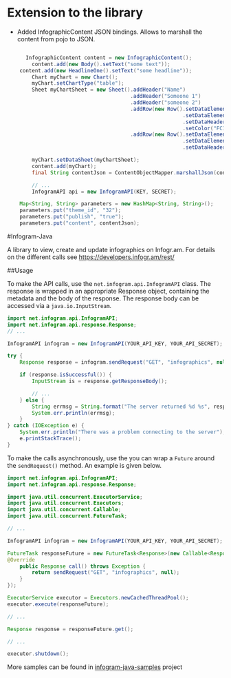 # Extension to the library
- Added InfographicContent JSON bindings. Allows to marshall the content from pojo to JSON.

```java

	  InfographicContent content = new InfographicContent();
		content.add(new Body().setText("some text"));
    content.add(new HeadlineOne().setText("some headline"));
		Chart myChart = new Chart();
		myChart.setChartType("table");
		Sheet myChartSheet = new Sheet().addHeader("Name")
		                                .addHeader("Someone 1")
		                                .addHeader("someone 2")
		                                .addRow(new Row().setDataElement("x")
		                                                 .setDataElement("x")
		                                                 .setDataHeader("one")
		                                                 .setColor("FC14F9"))
		                                .addRow(new Row().setDataElement("x")
		                                                 .setDataElement("")
		                                                 .setDataHeader("two"));

		myChart.setDataSheet(myChartSheet);
		content.add(myChart);
		final String contentJson = ContentObjectMapper.marshallJson(content, false);

		// ...
		InfogramAPI api = new InfogramAPI(KEY, SECRET);

    Map<String, String> parameters = new HashMap<String, String>();
    parameters.put("theme_id", "32");
    parameters.put("publish", "true");
    parameters.put("content", contentJson);


```


#Infogram-Java

A library to view, create and update infographics on Infogr.am. For details on the different calls see https://developers.infogr.am/rest/

##Usage

To make the API calls, use the `net.infogram.api.InfogramAPI` class. The response is wrapped in an appropriate Response object, containing the metadata and the body of the response. The response body can be accessed via a `java.io.InputStream`.

```java
import net.infogram.api.InfogramAPI;
import net.infogram.api.response.Response;
// ...

InfogramAPI infogram = new InfogramAPI(YOUR_API_KEY, YOUR_API_SECRET);

try {
    Response response = infogram.sendRequest("GET", "infographics", null);

    if (response.isSuccessful()) {
        InputStream is = response.getResponseBody();

        // ...
    } else {
        String errmsg = String.format("The server returned %d %s", response.getHttpStatusCode(), response.getHttpStatusMessage());
        System.err.println(errmsg);
    }
} catch (IOException e) {
    System.err.println("There was a problem connecting to the server");
    e.printStackTrace();
}
```

To make the calls asynchronously, use the you can wrap a `Future` around the `sendRequest()` method. An example is given below.

```java
import net.infogram.api.InfogramAPI;
import net.infogram.api.response.Response;

import java.util.concurrent.ExecutorService;
import java.util.concurrent.Executors;
import java.util.concurrent.Callable;
import java.util.concurrent.FutureTask;

// ...

InfogramAPI infogram = new InfogramAPI(YOUR_API_KEY, YOUR_API_SECRET);

FutureTask responseFuture = new FutureTask<Response>(new Callable<Response>() {
@Override
    public Response call() throws Exception {
        return sendRequest("GET", "infographics", null);
    }
});

ExecutorService executor = Executors.newCachedThreadPool();
executor.execute(responseFuture);

// ...

Response response = responseFuture.get();

// ...

executor.shutdown();
```

More samples can be found in [infogram-java-samples](https://github.com/infogram/infogram-java-samples) project
